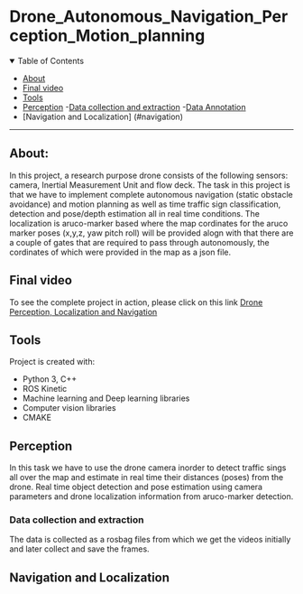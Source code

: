 # Drone_Autonomous_Navigation_Perception_Motion_planning




<details open="open">
<summary>Table of Contents</summary>

<!-- - [About](#about)
  - [Built With](#built-with)
- [Getting Started](#getting-started)
  - [Prerequisites](#prerequisites)
  - [Usage](#usage)
    - [Cookiecutter template](#cookiecutter-template)
    - [Manual setup](#manual-setup)
    - [Variables reference](#variables-reference)
- [Roadmap](#roadmap)
- [Contributing](#contributing)
- [Support](#support)
- [License](#license)
- [Acknowledgements](#acknowledgements) -->

- [About](#about)
- [Final video](#video)
- [Tools](#tools)
- [Perception](#perception)
  -[Data collection and extraction](#data_preparation)
  -[Data Annotation](#data_annotation)
- [Navigation and Localization] (#navigation)
	
	

</details>

---




## About:

<!-- To see the complete report: [2D pose graph Slam Project report](https://github.com/neilpradhan/2d_pose_graph_SLAM/blob/master/Applied_Estimation_Graph_Slam_Project_Report.pdf) -->

In this project, a research purpose drone consists of the following sensors: camera, Inertial Measurement Unit and flow deck. The task in this project is that we have to implement complete autonomous navigation (static obstacle avoidance) and motion planning as well as time traffic sign classification, detection and pose/depth estimation all in real time conditions. The localization is aruco-marker based where the map cordinates for the aruco marker poses (x,y,z, yaw pitch roll) will be provided alogn with that there are a couple of gates that are required to pass through autonomously, the cordinates of which were provided in the map as a json file.
	
## Final video
 To see the complete project in action, please click on this link [Drone Perception, Localization and Navigation](https://www.youtube.com/watch?v=zHv-CBUqLFw&t=5s)
	
## Tools
Project is created with:
* Python 3, C++
* ROS Kinetic
* Machine learning and Deep learning libraries
* Computer vision libraries
* CMAKE

## Perception
In this task we have to use the drone camera inorder to detect traffic sings all over the map and  estimate in real time their distances (poses) from the drone. Real time object detection and pose estimation using camera parameters and drone localization information from aruco-marker detection.

### Data collection and extraction
The data is collected as a rosbag files from which we get the videos initially and later collect and save the frames.


## Navigation and Localization

